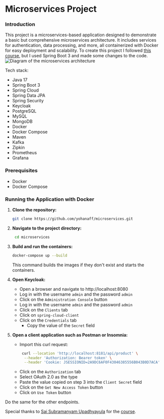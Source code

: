 # Microservices Project

### Introduction
This project is a microservices-based application designed to demonstrate a basic but comprehensive microservices architecture. It includes services for authentication, data processing, and more, all containerized with Docker for easy deployment and scalability. To create this project I followed [this course](https://www.youtube.com/watch?v=mPPhcU7oWDU), but I used Spring Boot 3 and made some changes to the code.
![Diagram of the microservices architecture](images/diagram.png)

Tech stack:

- Java 17
- Spring Boot 3
- Spring Cloud
- Spring Data JPA
- Spring Security
- Keycloak
- PostgreSQL
- MySQL
- MongoDB
- Docker
- Docker Compose
- Maven
- Kafka
- Zipkin
- Prometheus
- Grafana

### Prerequisites
- Docker
- Docker Compose

### Running the Application with Docker
1. **Clone the repository:**
   ```bash
   git clone https://github.com/yohanaff/microservices.git
    ```

2. **Navigate to the project directory:**
   ```bash
    cd microservices
    ```

2. **Build and run the containers:**
    ```bash
    docker-compose up --build
   ```

    This command builds the images if they don't exist and starts the containers.

3. **Open Keycloak:**
    - Open a browser and navigate to http://localhost:8080
    - Log in with the username `admin` and the password `admin`
    - Click on the `Administration Console` button
    - Log in with the username `admin` and the password `admin`
    - Click on the `Clients` tab
    - Click on `spring-cloud-client`
    - Click on the `Credentials` tab
      - Copy the value of the `Secret` field

4. **Open a client application such as Postman or Insomnia:**
      - Import this curl request:
        ```bash
         curl --location 'http://localhost:8181/api/product' \
          --header 'Authorization: Bearer token' \
          --header 'Cookie: JSESSIONID=2A9DC6AF0F43046385556B043B0D7ACA'
        ```
      - Click on the `Authorization` tab
      - Select OAuth 2.0 as the type
      - Paste the value copied on step 3 into the `Client Secret` field
      - Click on the `Get New Access Token` button
      - Click on  `Use Token` button
   

Do the same for the other endpoints.

Special thanks to [Sai Subramanyam Upadhyayula](https://github.com/SaiUpadhyayula) for the [course](https://www.youtube.com/watch?v=mPPhcU7oWDU).
            